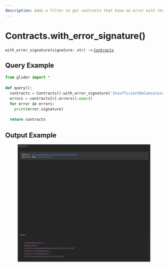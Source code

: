 ```yaml
---
description: Adds a filter to get contracts that have an error with the given signature.
---
```


# Contracts.with\_error\_signature()

`with_error_signature(signature: str) ->` [`Contracts`](./)

## Query Example

```python
from glider import *

def query():
  contracts = Contracts().with_error_signature('InsufficientBalance(uint256,uint256)').exec(1)
  errors = contracts[0].errors().exec()
  for error in errors:
    print(error.signature)

  return contracts
```

## Output Example

<figure><img src="../../.gitbook/assets/image (1) (1) (1) (1) (1) (1) (1) (1) (1) (1) (1) (1) (1) (1) (1) (1) (1) (1) (1) (1) (1) (1) (1) (1) (1) (1) (1).png" alt=""><figcaption></figcaption></figure>

